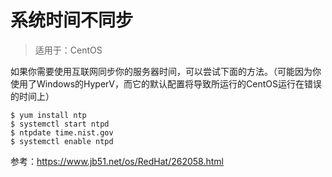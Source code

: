 系统时间不同步
==========================

> 适用于：CentOS

如果你需要使用互联网同步你的服务器时间，可以尝试下面的方法。（可能因为你使用了Windows的HyperV，而它的默认配置将导致所运行的CentOS运行在错误的时间上）

```
$ yum install ntp
$ systemctl start ntpd 
$ ntpdate time.nist.gov
$ systemctl enable ntpd
```

参考：https://www.jb51.net/os/RedHat/262058.html